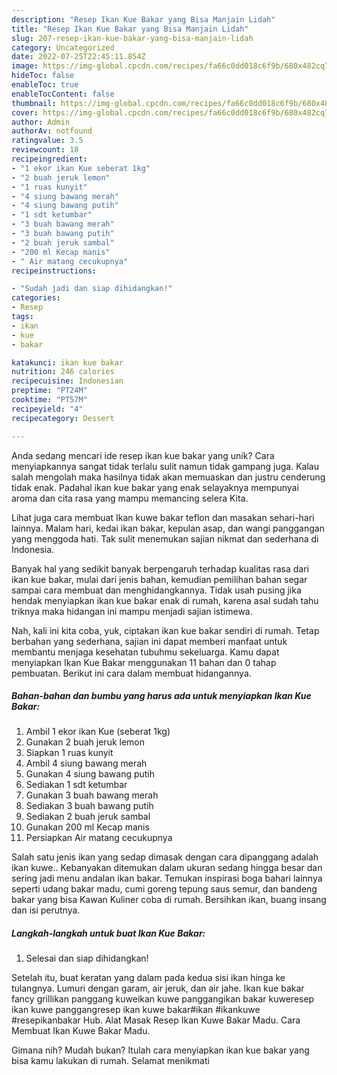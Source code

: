 ```yaml
---
description: "Resep Ikan Kue Bakar yang Bisa Manjain Lidah"
title: "Resep Ikan Kue Bakar yang Bisa Manjain Lidah"
slug: 207-resep-ikan-kue-bakar-yang-bisa-manjain-lidah
category: Uncategorized
date: 2022-07-25T22:45:11.854Z
image: https://img-global.cpcdn.com/recipes/fa66c0dd018c6f9b/680x482cq70/ikan-kue-bakar-foto-resep-utama.jpg
hideToc: false
enableToc: true
enableTocContent: false
thumbnail: https://img-global.cpcdn.com/recipes/fa66c0dd018c6f9b/680x482cq70/ikan-kue-bakar-foto-resep-utama.jpg
cover: https://img-global.cpcdn.com/recipes/fa66c0dd018c6f9b/680x482cq70/ikan-kue-bakar-foto-resep-utama.jpg
author: Admin
authorAv: notfound
ratingvalue: 3.5
reviewcount: 18
recipeingredient:
- "1 ekor ikan Kue seberat 1kg"
- "2 buah jeruk lemon"
- "1 ruas kunyit"
- "4 siung bawang merah"
- "4 siung bawang putih"
- "1 sdt ketumbar"
- "3 buah bawang merah"
- "3 buah bawang putih"
- "2 buah jeruk sambal"
- "200 ml Kecap manis"
- " Air matang cecukupnya"
recipeinstructions:

- "Sudah jadi dan siap dihidangkan!"
categories:
- Resep
tags:
- ikan
- kue
- bakar

katakunci: ikan kue bakar 
nutrition: 246 calories
recipecuisine: Indonesian
preptime: "PT24M"
cooktime: "PT57M"
recipeyield: "4"
recipecategory: Dessert

---
```





Anda sedang mencari ide resep ikan kue bakar yang unik? Cara menyiapkannya sangat tidak terlalu sulit namun tidak gampang juga. Kalau salah mengolah maka hasilnya tidak akan memuaskan dan justru cenderung tidak enak. Padahal ikan kue bakar yang enak selayaknya mempunyai aroma dan cita rasa yang mampu memancing selera Kita.





Lihat juga cara membuat Ikan kuwe bakar teflon dan masakan sehari-hari lainnya. Malam hari, kedai ikan bakar, kepulan asap, dan wangi panggangan yang menggoda hati. Tak sulit menemukan sajian nikmat dan sederhana di Indonesia.

Banyak hal yang sedikit banyak berpengaruh terhadap kualitas rasa dari ikan kue bakar, mulai dari jenis bahan, kemudian pemilihan bahan segar sampai cara membuat dan menghidangkannya. Tidak usah pusing jika hendak menyiapkan ikan kue bakar enak di rumah, karena asal sudah tahu triknya maka hidangan ini mampu menjadi sajian istimewa.






Nah, kali ini kita coba, yuk, ciptakan ikan kue bakar sendiri di rumah. Tetap berbahan yang sederhana, sajian ini dapat memberi manfaat untuk membantu menjaga kesehatan tubuhmu sekeluarga. Kamu dapat menyiapkan Ikan Kue Bakar menggunakan 11 bahan dan 0 tahap pembuatan. Berikut ini cara dalam membuat hidangannya.

<!--inarticleads1-->

##### Bahan-bahan dan bumbu yang harus ada untuk menyiapkan Ikan Kue Bakar:

1. Ambil 1 ekor ikan Kue (seberat 1kg)
1. Gunakan 2 buah jeruk lemon
1. Siapkan 1 ruas kunyit
1. Ambil 4 siung bawang merah
1. Gunakan 4 siung bawang putih
1. Sediakan 1 sdt ketumbar
1. Gunakan 3 buah bawang merah
1. Sediakan 3 buah bawang putih
1. Sediakan 2 buah jeruk sambal
1. Gunakan 200 ml Kecap manis
1. Persiapkan  Air matang cecukupnya


Salah satu jenis ikan yang sedap dimasak dengan cara dipanggang adalah ikan kuwe.. Kebanyakan ditemukan dalam ukuran sedang hingga besar dan sering jadi menu andalan ikan bakar. Temukan inspirasi boga bahari lainnya seperti udang bakar madu, cumi goreng tepung saus semur, dan bandeng bakar yang bisa Kawan Kuliner coba di rumah. Bersihkan ikan, buang insang dan isi perutnya. 

<!--inarticleads2-->

##### Langkah-langkah untuk buat Ikan Kue Bakar:


1. Selesai dan siap dihidangkan!

Setelah itu, buat keratan yang dalam pada kedua sisi ikan hinga ke tulangnya. Lumuri dengan garam, air jeruk, dan air jahe. Ikan kue bakar fancy grillikan panggang kuweikan kuwe panggangikan bakar kuweresep ikan kuwe panggangresep ikan kuwe bakar#ikan #ikankuwe #resepikanbakar Hub. Alat Masak Resep Ikan Kuwe Bakar Madu. Cara Membuat Ikan Kuwe Bakar Madu. 

Gimana nih? Mudah bukan? Itulah cara menyiapkan ikan kue bakar yang bisa kamu lakukan di rumah. Selamat menikmati
